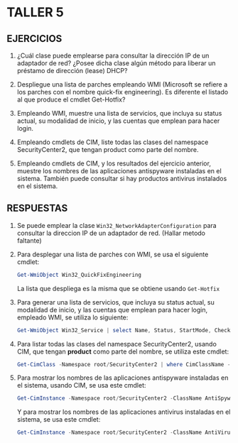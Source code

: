 # TALLER 5 
## EJERCICIOS
1. ¿Cuál clase puede emplearse para consultar la dirección IP de un adaptador de red? ¿Posee dicha clase algún método para liberar un préstamo de dirección (lease) DHCP?

2. Despliegue una lista de parches empleando WMI (Microsoft se refiere a los parches con el nombre quick-fix engineering). Es diferente el listado al que produce el cmdlet Get-Hotfix?

3. Empleando WMI, muestre una lista de servicios, que incluya su status actual, su modalidad de inicio, y las cuentas que emplean para hacer login.

4. Empleando cmdlets de CIM, liste todas las clases del namespace SecurityCenter2, que tengan product como parte del nombre.

5. Empleando cmdlets de CIM, y los resultados del ejercicio anterior, muestre los nombres de las aplicaciones antispyware instaladas en el sistema. También puede consultar si hay productos antivirus instalados en el sistema.

## RESPUESTAS
1.	Se puede emplear la clase ```Win32_NetworkAdapterConfiguration``` para consultar la direccion IP de un adaptador de red. (Hallar metodo faltante)

2.	Para desplegar una lista de parches con WMI, se usa el siguiente cmdlet:
	```Powershell
	Get-WmiObject Win32_QuickFixEngineering
	```
	La lista que despliega es la misma que se obtiene usando ```Get-Hotfix```
	
3.	Para generar una lista de servicios, que incluya su status actual, su modalidad de inicio, y las cuentas que emplean para hacer login, empleado WMI, se utiliza lo siguiente:
	```Powershell
	Get-WmiObject Win32_Service | select Name, Status, StartMode, CheckPoint, ??? | sort Name
	```
	
4.	Para listar todas las clases del namespace SecurityCenter2, usando CIM, que tengan **product** como parte del nombre, se utiliza este cmdlet:
	```Powershell
	Get-CimClass -Namespace root/SecurityCenter2 | where CimClassName -Like '*product*'
	```
	
5. Para mostrar los nombres de las aplicaciones antispyware instaladas en el sistema, usando CIM, se usa este cmdlet:
	```Powershell
	Get-CimInstance -Namespace root/SecurityCenter2 -ClassName AntiSpywareProduct
	```
	Y para mostrar los nombres de las aplicaciones antivirus instaladas en el sistema, se usa este cmdlet:
	```Powershell
	Get-CimInstance -Namespace root/SecurityCenter2 -ClassName AntiVirusProduct
	```